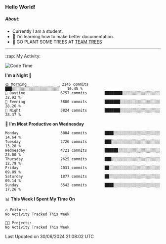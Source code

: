 ### Hello World!

##### About:
- Currently I am a student.
- 🌱 I’m learning how to make better documentation.
- 🌱 GO PLANT SOME TREES AT [TEAM TREES](https://teamtrees.org/)

---
  <summary>:zap: My Activity:</summary>
  
<!--START_SECTION:waka-->
![Code Time](http://img.shields.io/badge/Code%20Time-1%2C377%20hrs%2025%20mins-blue)

**I'm a Night 🦉** 

```text
🌞 Morning                2145 commits        ███░░░░░░░░░░░░░░░░░░░░░░   10.45 % 
🌆 Daytime                6757 commits        ████████░░░░░░░░░░░░░░░░░   32.92 % 
🌃 Evening                5800 commits        ███████░░░░░░░░░░░░░░░░░░   28.26 % 
🌙 Night                  5824 commits        ███████░░░░░░░░░░░░░░░░░░   28.37 % 
```
📅 **I'm Most Productive on Wednesday** 

```text
Monday                   3004 commits        ████░░░░░░░░░░░░░░░░░░░░░   14.64 % 
Tuesday                  2726 commits        ███░░░░░░░░░░░░░░░░░░░░░░   13.28 % 
Wednesday                4721 commits        ██████░░░░░░░░░░░░░░░░░░░   23.00 % 
Thursday                 2625 commits        ███░░░░░░░░░░░░░░░░░░░░░░   12.79 % 
Friday                   2031 commits        ██░░░░░░░░░░░░░░░░░░░░░░░   09.89 % 
Saturday                 1877 commits        ██░░░░░░░░░░░░░░░░░░░░░░░   09.14 % 
Sunday                   3542 commits        ████░░░░░░░░░░░░░░░░░░░░░   17.26 % 
```


📊 **This Week I Spent My Time On** 

```text
🔥 Editors: 
No Activity Tracked This Week

🐱‍💻 Projects: 
No Activity Tracked This Week
```


 Last Updated on 30/06/2024 21:08:02 UTC
<!--END_SECTION:waka-->
